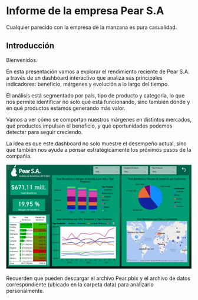 # Informe de la empresa Pear S.A
Cualquier parecido con la empresa de la manzana es pura casualidad.

## Introducción

Bienvenidos.

En esta presentación vamos a explorar el rendimiento reciente de Pear S.A. a través de un dashboard interactivo que analiza sus principales indicadores: beneficio, márgenes y evolución a lo largo del tiempo.

El análisis está segmentado por país, tipo de producto y categoría, lo que nos permite identificar no solo qué está funcionando, sino también dónde y en qué productos estamos generando más valor.

Vamos a ver cómo se comportan nuestros márgenes en distintos mercados, qué productos impulsan el beneficio, y qué oportunidades podemos detectar para seguir creciendo.

La idea es que este dashboard no solo muestre el desempeño actual, sino que también nos ayude a pensar estratégicamente los próximos pasos de la compañía.

![Alt text](img3.jpg)

Recuerden que pueden descargar el archivo Pear.pbix y el archivo de datos correspondiente (ubicado en la carpeta data) para analizarlo personalmente.